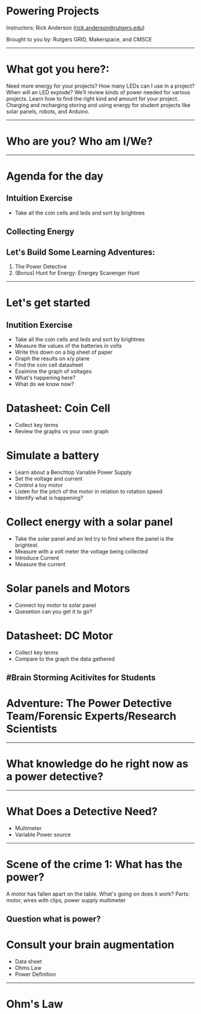 # Powering Projects

Instructors:
Rick Anderson (rick.anderson@rutgers.edu)

Brought to you by:
Rutgers GRID, Makerspace, and CMSCE

---
# What got you here?:

Need more energy for your projects? How many LEDs can I use in a project? When will an LED explode? We’ll review kinds of power needed for various projects. Learn how to find the right kind and amount for your project. Charging and recharging storing and using energy for student projects like solar panels, robots, and Arduino. 

---
# Who are you? Who am I/We?

---
# Agenda for the day
## Intuition Exercise
* Take all the coin cells and leds and sort by brightnes
## Collecting Energy
## 
## Let's Build Some Learning Adventures:
1. The Power Detective
2. (Bonus) Hunt for Energy: Energey Scavenger Hunt

---
# Let's get started
 ## Inutition Exercise
* Take all the coin cells and leds and sort by brightnes
* Measure the values of the batteries in volts
* Write this down on a big sheet of paper
* Graph the results on x/y plane
* Find the coin cell datasheet 
* Exaimine the graph of voltages
* What's happening here?
* What do we know now?

# Datasheet: Coin Cell
* Collect key terms
* Review the graphs vs your own graph

# Simulate a battery
* Learn about a Benchtop Variable Power Supply
* Set the voltage and current
* Control a toy motor
* Listen for the pitch of the motor in relation to rotation speed
* Identify what is happening?

# Collect energy with a solar panel
* Take the solar panel and an led try to find where the panel is the brightest.
* Measure with a volt meter the voltage being collected
* Introduce Current
* Measure the current

# Solar panels and Motors
* Connect toy motor to solar panel
* Quesetion can you get it to go?

# Datasheet: DC Motor
* Collect key terms
* Compare to the graph the data gathered



#Brain Storming Acitivites for Students
---
# Adventure: The Power Detective Team/Forensic Experts/Research Scientists
---
# What knowledge do he right now as a power detective?
---
# What Does a Detective Need?
* Multimeter
* Variable Power source
---
# Scene of the crime 1: What has the power?
A motor has fallen apart on the table. What's going on does it work?
Parts: motor, wires with clips, power supply multimeter

Question what is power?
---
# Consult your brain augmentation
* Data sheet
* Ohms Law
* Power Definition
---
# Ohm's Law




